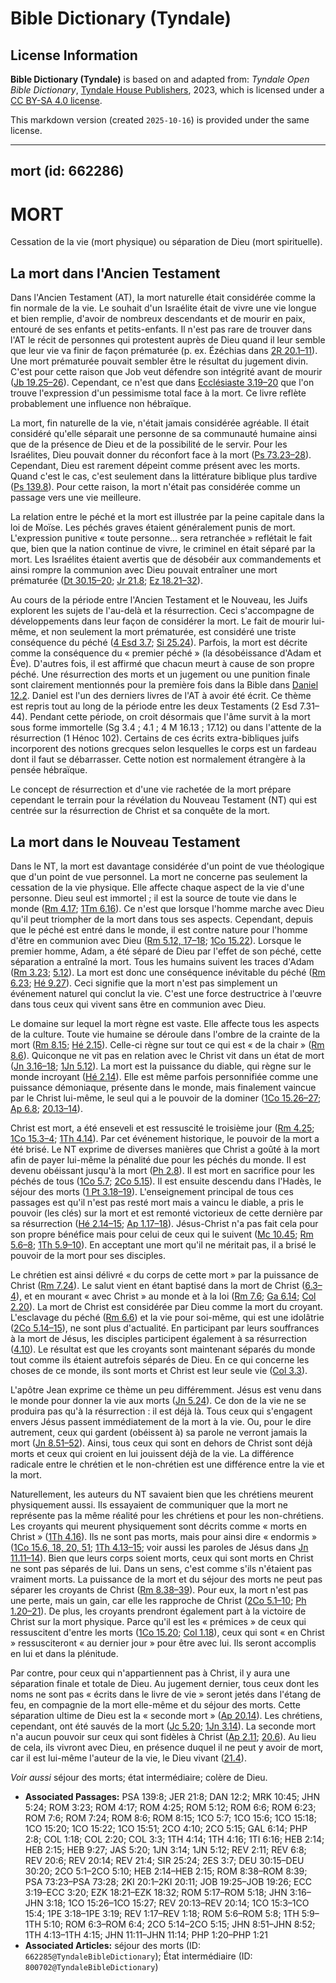 # Bible Dictionary (Tyndale)

## License Information

**Bible Dictionary (Tyndale)** is based on and adapted from: _Tyndale Open Bible Dictionary_, [Tyndale House Publishers](https://tyndaleopenresources.com/), 2023, which is licensed under a [CC BY-SA 4.0 license](https://creativecommons.org/licenses/by-sa/4.0/legalcode.en).

This markdown version (created `2025-10-16`) is provided under the same license.



--------------------------------

## mort (id: 662286)

MORT
====

Cessation de la vie (mort physique) ou séparation de Dieu (mort spirituelle).

La mort dans l'Ancien Testament
-------------------------------

Dans l'Ancien Testament (AT), la mort naturelle était considérée comme la fin normale de la vie. Le souhait d'un Israélite était de vivre une vie longue et bien remplie, d'avoir de nombreux descendants et de mourir en paix, entouré de ses enfants et petits\-enfants. Il n'est pas rare de trouver dans l'AT le récit de personnes qui protestent auprès de Dieu quand il leur semble que leur vie va finir de façon prématurée (p. ex. Ézéchias dans [2R 20\.1–11](https://ref.ly/2Kgs20:1-2Kgs20:11)). Une mort prématurée pouvait sembler être le résultat du jugement divin. C'est pour cette raison que Job veut défendre son intégrité avant de mourir ([Jb 19\.25–26](https://ref.ly/Job19:25-Job19:26)). Cependant, ce n'est que dans [Ecclésiaste 3\.19–20](https://ref.ly/Eccl3:19-Eccl3:20) que l'on trouve l'expression d'un pessimisme total face à la mort. Ce livre reflète probablement une influence non hébraïque.

La mort, fin naturelle de la vie, n'était jamais considérée agréable. Il était considéré qu'elle séparait une personne de sa communauté humaine ainsi que de la présence de Dieu et de la possibilité de le servir. Pour les Israélites, Dieu pouvait donner du réconfort face à la mort ([Ps 73\.23–28](https://ref.ly/Ps73:23-Ps73:28)). Cependant, Dieu est rarement dépeint comme présent avec les morts. Quand c'est le cas, c'est seulement dans la littérature biblique plus tardive ([Ps 139\.8](https://ref.ly/Ps139:8)). Pour cette raison, la mort n'était pas considérée comme un passage vers une vie meilleure.

La relation entre le péché et la mort est illustrée par la peine capitale dans la loi de Moïse. Les péchés graves étaient généralement punis de mort. L'expression punitive « toute personne… sera retranchée » reflétait le fait que, bien que la nation continue de vivre, le criminel en était séparé par la mort. Les Israélites étaient avertis que de désobéir aux commandements et ainsi rompre la communion avec Dieu pouvait entraîner une mort prématurée ([Dt 30\.15–20](https://ref.ly/Deut30:15-Deut30:20); [Jr 21\.8](https://ref.ly/Jer21:8); [Ez 18\.21–32](https://ref.ly/Ezek18:21-Ezek18:32)).

Au cours de la période entre l'Ancien Testament et le Nouveau, les Juifs explorent les sujets de l'au\-delà et la résurrection. Ceci s'accompagne de développements dans leur façon de considérer la mort. Le fait de mourir lui\-même, et non seulement la mort prématurée, est considéré une triste conséquence du péché ([4 Esd 3\.7](https://ref.ly/2Esd3:7); [Si 25\.24](https://ref.ly/Sir25:24)). Parfois, la mort est décrite comme la conséquence du « premier péché » (la désobéissance d'Adam et Ève). D'autres fois, il est affirmé que chacun meurt à cause de son propre péché. Une résurrection des morts et un jugement ou une punition finale sont clairement mentionnés pour la première fois dans la Bible dans [Daniel 12\.2](https://ref.ly/Dan12:2). Daniel est l'un des derniers livres de l'AT à avoir été écrit. Ce thème est repris tout au long de la période entre les deux Testaments (2 Esd 7\.31–44\). Pendant cette période, on croit désormais que l'âme survit à la mort sous forme immortelle (Sg 3\.4 ; 4\.1 ; 4 M 16\.13 ; 17\.12\) ou dans l'attente de la résurrection (1 Hénoc 102\). Certains de ces écrits extra\-bibliques juifs incorporent des notions grecques selon lesquelles le corps est un fardeau dont il faut se débarrasser. Cette notion est normalement étrangère à la pensée hébraïque.

Le concept de résurrection et d'une vie rachetée de la mort prépare cependant le terrain pour la révélation du Nouveau Testament (NT) qui est centrée sur la résurrection de Christ et sa conquête de la mort.

La mort dans le Nouveau Testament
---------------------------------

Dans le NT, la mort est davantage considérée d'un point de vue théologique que d'un point de vue personnel. La mort ne concerne pas seulement la cessation de la vie physique. Elle affecte chaque aspect de la vie d'une personne. Dieu seul est immortel ; il est la source de toute vie dans le monde ([Rm 4\.17](https://ref.ly/Rom4:17); [1Tm 6\.16](https://ref.ly/1Tim6:16)). Ce n'est que lorsque l'homme marche avec Dieu qu'il peut triompher de la mort dans tous ses aspects. Cependant, depuis que le péché est entré dans le monde, il est contre nature pour l'homme d'être en communion avec Dieu ([Rm 5\.12, 17–18](https://ref.ly/Rom5:12,Rom5:17-Rom5:18); [1Co 15\.22](https://ref.ly/1Cor15:22)). Lorsque le premier homme, Adam, a été séparé de Dieu par l'effet de son péché, cette séparation a entraîné la mort. Tous les humains suivent les traces d'Adam ([Rm 3\.23](https://ref.ly/Rom3:23); [5\.12](https://ref.ly/Rom5:12)). La mort est donc une conséquence inévitable du péché ([Rm 6\.23](https://ref.ly/Rom6:23); [Hé 9\.27](https://ref.ly/Heb9:27)). Ceci signifie que la mort n'est pas simplement un événement naturel qui conclut la vie. C'est une force destructrice à l'œuvre dans tous ceux qui vivent sans être en communion avec Dieu.

Le domaine sur lequel la mort règne est vaste. Elle affecte tous les aspects de la culture. Toute vie humaine se déroule dans l'ombre de la crainte de la mort ([Rm 8\.15](https://ref.ly/Rom8:15); [Hé 2\.15](https://ref.ly/Heb2:15)). Celle\-ci règne sur tout ce qui est « de la chair » ([Rm 8\.6](https://ref.ly/Rom8:6)). Quiconque ne vit pas en relation avec le Christ vit dans un état de mort ([Jn 3\.16–18](https://ref.ly/John3:16-John3:18); [1Jn 5\.12](https://ref.ly/1John5:12)). La mort est la puissance du diable, qui règne sur le monde incroyant ([Hé 2\.14](https://ref.ly/Heb2:14)). Elle est même parfois personnifiée comme une puissance démoniaque, présente dans le monde, mais finalement vaincue par le Christ lui\-même, le seul qui a le pouvoir de la dominer ([1Co 15\.26–27](https://ref.ly/1Cor15:26-1Cor15:27); [Ap 6\.8](https://ref.ly/Rev6:8); [20\.13–14](https://ref.ly/Rev20:13-Rev20:14)).

Christ est mort, a été enseveli et est ressuscité le troisième jour ([Rm 4\.25](https://ref.ly/Rom4:25); [1Co 15\.3–4](https://ref.ly/1Cor15:3-1Cor15:4); [1Th 4\.14](https://ref.ly/1Thess4:14)). Par cet événement historique, le pouvoir de la mort a été brisé. Le NT exprime de diverses manières que Christ a goûté à la mort afin de payer lui\-même la pénalité due pour les péchés du monde. Il est devenu obéissant jusqu'à la mort ([Ph 2\.8](https://ref.ly/Phil2:8)). Il est mort en sacrifice pour les péchés de tous ([1Co 5\.7](https://ref.ly/1Cor5:7); [2Co 5\.15](https://ref.ly/2Cor5:15)). Il est ensuite descendu dans l'Hadès, le séjour des morts ([1 Pt 3\.18–19](https://ref.ly/1Pet3:18-1Pet3:19)). L'enseignement principal de tous ces passages est qu'il n'est pas resté mort mais a vaincu le diable, a pris le pouvoir (les clés) sur la mort et est remonté victorieux de cette dernière par sa résurrection ([Hé 2\.14–15](https://ref.ly/Heb2:14-Heb2:15); [Ap 1\.17–18](https://ref.ly/Rev1:17-Rev1:18)). Jésus\-Christ n'a pas fait cela pour son propre bénéfice mais pour celui de ceux qui le suivent ([Mc 10\.45](https://ref.ly/Mark10:45); [Rm 5\.6–8](https://ref.ly/Rom5:6-Rom5:8); [1Th 5\.9–10](https://ref.ly/1Thess5:9-1Thess5:10)). En acceptant une mort qu'il ne méritait pas, il a brisé le pouvoir de la mort pour ses disciples.

Le chrétien est ainsi délivré « du corps de cette mort » par la puissance de Christ ([Rm 7\.24](https://ref.ly/Rom7:24)). Le salut vient en étant baptisé dans la mort de Christ ([6\.3–4](https://ref.ly/Rom6:3-Rom6:4)), et en mourant « avec Christ » au monde et à la loi ([Rm 7\.6](https://ref.ly/Rom7:6); [Ga 6\.14](https://ref.ly/Gal6:14); [Col 2\.20](https://ref.ly/Col2:20)). La mort de Christ est considérée par Dieu comme la mort du croyant. L'esclavage du péché ([Rm 6\.6](https://ref.ly/Rom6:6)) et la vie pour soi\-même, qui est une idolâtrie ([2Co 5\.14–15](https://ref.ly/2Cor5:14-2Cor5:15)), ne sont plus d'actualité. En participant par leurs souffrances à la mort de Jésus, les disciples participent également à sa résurrection ([4\.10](https://ref.ly/2Cor4:10)). Le résultat est que les croyants sont maintenant séparés du monde tout comme ils étaient autrefois séparés de Dieu. En ce qui concerne les choses de ce monde, ils sont morts et Christ est leur seule vie ([Col 3\.3](https://ref.ly/Col3:3)).

L'apôtre Jean exprime ce thème un peu différemment. Jésus est venu dans le monde pour donner la vie aux morts ([Jn 5\.24](https://ref.ly/John5:24)). Ce don de la vie ne se produira pas qu'à la résurrection : il est déjà là. Tous ceux qui s'engagent envers Jésus passent immédiatement de la mort à la vie. Ou, pour le dire autrement, ceux qui gardent (obéissent à) sa parole ne verront jamais la mort ([Jn 8\.51–52](https://ref.ly/John8:51-John8:52)). Ainsi, tous ceux qui sont en dehors de Christ sont déjà morts et ceux qui croient en lui jouissent déjà de la vie. La différence radicale entre le chrétien et le non\-chrétien est une différence entre la vie et la mort.

Naturellement, les auteurs du NT savaient bien que les chrétiens meurent physiquement aussi. Ils essayaient de communiquer que la mort ne représente pas la même réalité pour les chrétiens et pour les non\-chrétiens. Les croyants qui meurent physiquement sont décrits comme « morts en Christ » ([1Th 4\.16](https://ref.ly/1Thess4:16)). Ils ne sont pas morts, mais pour ainsi dire « endormis » ([1Co 15\.6, 18, 20, 51](https://ref.ly/1Cor15:6,1Cor15:18,1Cor15:20,1Cor15:51); [1Th 4\.13–15](https://ref.ly/1Thess4:13-1Thess4:15); voir aussi les paroles de Jésus dans [Jn 11\.11–14](https://ref.ly/John11:11-John11:14)). Bien que leurs corps soient morts, ceux qui sont morts en Christ ne sont pas séparés de lui. Dans un sens, c'est comme s'ils n'étaient pas vraiment morts. La puissance de la mort et du séjour des morts ne peut pas séparer les croyants de Christ ([Rm 8\.38–39](https://ref.ly/Rom8:38-Rom8:39)). Pour eux, la mort n'est pas une perte, mais un gain, car elle les rapproche de Christ ([2Co 5\.1–10](https://ref.ly/2Cor5:1-2Cor5:10); [Ph 1\.20–21](https://ref.ly/Phil1:20-Phil1:21)). De plus, les croyants prendront également part à la victoire de Christ sur la mort physique. Parce qu'il est les « prémices » de ceux qui ressuscitent d'entre les morts ([1Co 15\.20](https://ref.ly/1Cor15:20); [Col 1\.18](https://ref.ly/Col1:18)), ceux qui sont « en Christ » ressusciteront « au dernier jour » pour être avec lui. Ils seront accomplis en lui et dans la plénitude.

Par contre, pour ceux qui n'appartiennent pas à Christ, il y aura une séparation finale et totale de Dieu. Au jugement dernier, tous ceux dont les noms ne sont pas « écrits dans le livre de vie » seront jetés dans l'étang de feu, en compagnie de la mort elle\-même et du séjour des morts. Cette séparation ultime de Dieu est la « seconde mort » ([Ap 20\.14](https://ref.ly/Rev20:14)). Les chrétiens, cependant, ont été sauvés de la mort ([Jc 5\.20](https://ref.ly/Jas5:20); [1Jn 3\.14](https://ref.ly/1John3:14)). La seconde mort n'a aucun pouvoir sur ceux qui sont fidèles à Christ ([Ap 2\.11](https://ref.ly/Rev2:11); [20\.6](https://ref.ly/Rev20:6)). Au lieu de cela, ils vivront avec Dieu, en présence duquel il ne peut y avoir de mort, car il est lui\-même l'auteur de la vie, le Dieu vivant ([21\.4](https://ref.ly/Rev21:4)).

*Voir aussi* séjour des morts; état intermédiaire; colère de Dieu.

* **Associated Passages:** PSA 139:8; JER 21:8; DAN 12:2; MRK 10:45; JHN 5:24; ROM 3:23; ROM 4:17; ROM 4:25; ROM 5:12; ROM 6:6; ROM 6:23; ROM 7:6; ROM 7:24; ROM 8:6; ROM 8:15; 1CO 5:7; 1CO 15:6; 1CO 15:18; 1CO 15:20; 1CO 15:22; 1CO 15:51; 2CO 4:10; 2CO 5:15; GAL 6:14; PHP 2:8; COL 1:18; COL 2:20; COL 3:3; 1TH 4:14; 1TH 4:16; 1TI 6:16; HEB 2:14; HEB 2:15; HEB 9:27; JAS 5:20; 1JN 3:14; 1JN 5:12; REV 2:11; REV 6:8; REV 20:6; REV 20:14; REV 21:4; SIR 25:24; 2ES 3:7; DEU 30:15–DEU 30:20; 2CO 5:1–2CO 5:10; HEB 2:14–HEB 2:15; ROM 8:38–ROM 8:39; PSA 73:23–PSA 73:28; 2KI 20:1–2KI 20:11; JOB 19:25–JOB 19:26; ECC 3:19–ECC 3:20; EZK 18:21–EZK 18:32; ROM 5:17–ROM 5:18; JHN 3:16–JHN 3:18; 1CO 15:26–1CO 15:27; REV 20:13–REV 20:14; 1CO 15:3–1CO 15:4; 1PE 3:18–1PE 3:19; REV 1:17–REV 1:18; ROM 5:6–ROM 5:8; 1TH 5:9–1TH 5:10; ROM 6:3–ROM 6:4; 2CO 5:14–2CO 5:15; JHN 8:51–JHN 8:52; 1TH 4:13–1TH 4:15; JHN 11:11–JHN 11:14; PHP 1:20–PHP 1:21
* **Associated Articles:** séjour des morts (ID: `662285@TyndaleBibleDictionary`); État intermédiaire (ID: `800702@TyndaleBibleDictionary`)

